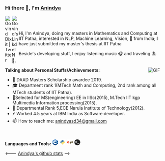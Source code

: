 


### Hi there 👋, I'm [Anindya](https://anindyasdas.github.io/)


<a href="https://twitter.com/GOVINDDIXIT05">
  <img align="left" alt="Govind Dixit | Twitter" width="22px" src="https://cdn.jsdelivr.net/npm/simple-icons@v3/icons/twitter.svg" />
</a>
<a href="https://www.linkedin.com/in/anindyasdas">
  <img align="left" alt="Govind's LinkdeIN" width="22px" src="https://cdn.jsdelivr.net/npm/simple-icons@v3/icons/linkedin.svg" />
</a>
<br />
<br />

Hi, I'm Anindya, doing my masters in Mathematics and Computing at IIT Patna, interested in NLP, Machine Learning, Vision, 🚀 from India; I have just submitted my master's thesis at IIT Patna


Beside's developing stuff, I enjoy listening music 🎧 and traveling 🏝️🗻.



  <img align="right" alt="GIF" src="https://media2.giphy.com/media/u3NqET5KZHkOs/giphy.gif" />


**Talking about Personal Stuffs/Achievements:**

- 🥇 DAAD Masters Scholarship awardee 2019. 
- 🎓 Department rank 1(MTech Math and Computing, 2nd rank among all MTech students of IIT Patna). 
- 👨‍Selected for MS(engineering) EE in IISc(2015), M.Tech IIT kgp Multimedia Information processing(2015).
- 🌱 Departmental Rank 5,ECE Narula Institute of Technology(2012).
- ⚡️ Worked 4.5 years at IBM India as Software developer.
- 📫 How to reach me: anindyasd34@gmail.com

&nbsp;

**Languages and Tools:**
<code><img height="20" src="https://raw.githubusercontent.com/github/explore/80688e429a7d4ef2fca1e82350fe8e3517d3494d/topics/cpp/cpp.png"></code>
<code><img height="20" src="https://raw.githubusercontent.com/github/explore/80688e429a7d4ef2fca1e82350fe8e3517d3494d/topics/python/python.png"></code>
<code><img height="20" src="https://raw.githubusercontent.com/github/explore/80688e429a7d4ef2fca1e82350fe8e3517d3494d/topics/git/git.png"></code>
<code><img height="20" src="https://raw.githubusercontent.com/github/explore/80688e429a7d4ef2fca1e82350fe8e3517d3494d/topics/terminal/terminal.png"></code>

<---
[Anindya's github stats](https://github-readme-stats.vercel.app/api?username=anindyasdas&show_icons=true&hide_border=true)
-->



